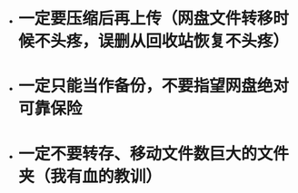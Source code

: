 <ul><li><h1>一定要压缩后再上传（网盘文件转移时候不头疼，误删从回收站恢复不头疼）</h1></li><li><h1>一定只能当作备份，不要指望网盘绝对可靠保险</h1></li><li><h1>一定不要转存、移动文件数巨大的文件夹（我有血的教训）</h1></li></ul>